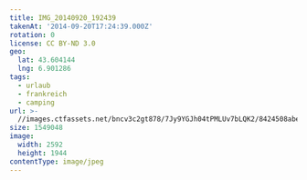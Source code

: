 ```yaml
---
title: IMG_20140920_192439
takenAt: '2014-09-20T17:24:39.000Z'
rotation: 0
license: CC BY-ND 3.0
geo:
  lat: 43.604144
  lng: 6.901286
tags:
  - urlaub
  - frankreich
  - camping
url: >-
  //images.ctfassets.net/bncv3c2gt878/7Jy9YGJh04tPMLUv7bLQK2/8424508abe5a926fcdd4e59abcb56de3/img_20140920_192439_27696584264_o
size: 1549048
image:
  width: 2592
  height: 1944
contentType: image/jpeg
---
```


